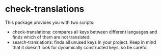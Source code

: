 # check-translations

This package provides you with two scripts:

* check-translations: compares all keys between different languages and finds which of them are not translated.
* search-translations: finds all unused keys in your project. Keep in mind that it doesn't look for dynamically constructed keys, so be careful.
